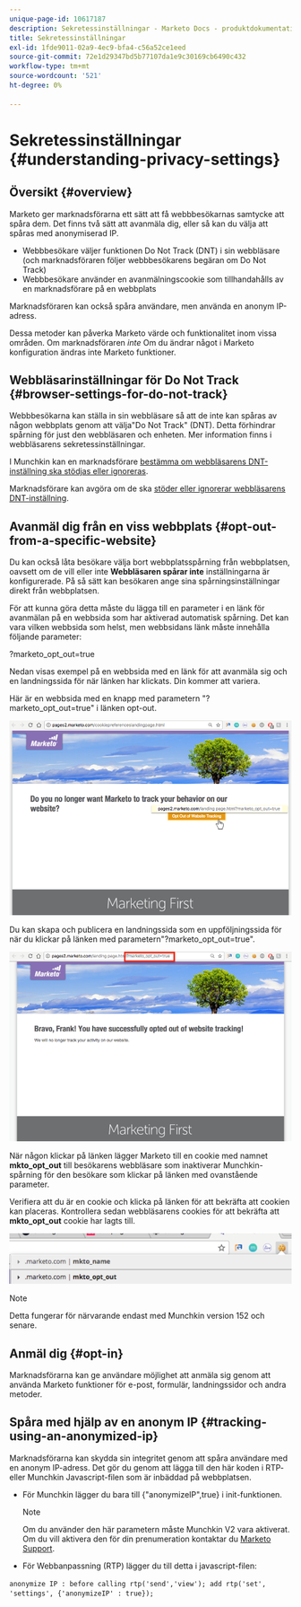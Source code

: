```yaml
---
unique-page-id: 10617187
description: Sekretessinställningar - Marketo Docs - produktdokumentation
title: Sekretessinställningar
exl-id: 1fde9011-02a9-4ec9-bfa4-c56a52ce1eed
source-git-commit: 72e1d29347bd5b77107da1e9c30169cb6490c432
workflow-type: tm+mt
source-wordcount: '521'
ht-degree: 0%

---
```


# Sekretessinställningar {#understanding-privacy-settings}

## Översikt {#overview}

Marketo ger marknadsförarna ett sätt att få webbbesökarnas samtycke att spåra dem. Det finns två sätt att avanmäla dig, eller så kan du välja att spåras med anonymiserad IP.

* Webbbesökare väljer funktionen Do Not Track (DNT) i sin webbläsare (och marknadsföraren följer webbbesökarens begäran om Do Not Track)
* Webbbesökare använder en avanmälningscookie som tillhandahålls av en marknadsförare på en webbplats

Marknadsföraren kan också spåra användare, men använda en anonym IP-adress.

Dessa metoder kan påverka Marketo värde och funktionalitet inom vissa områden. Om marknadsföraren *inte* Om du ändrar något i Marketo konfiguration ändras inte Marketo funktioner.

## Webbläsarinställningar för Do Not Track {#browser-settings-for-do-not-track}

Webbbesökarna kan ställa in sin webbläsare så att de inte kan spåras av någon webbplats genom att välja&quot;Do Not Track&quot; (DNT). Detta förhindrar spårning för just den webbläsaren och enheten. Mer information finns i webbläsarens sekretessinställningar.

I Munchkin kan en marknadsförare [bestämma om webbläsarens DNT-inställning ska stödjas eller ignoreras](/help/marketo/product-docs/administration/settings/edit-do-not-track-browser-support-settings.md).

Marknadsförare kan avgöra om de ska [stöder eller ignorerar webbläsarens DNT-inställning](/help/marketo/product-docs/web-personalization/getting-started/setting-web-personalization-to-do-not-track.md).

## Avanmäl dig från en viss webbplats {#opt-out-from-a-specific-website}

Du kan också låta besökare välja bort webbplatsspårning från webbplatsen, oavsett om de vill eller inte **Webbläsaren spårar inte** inställningarna är konfigurerade. På så sätt kan besökaren ange sina spårningsinställningar direkt från webbplatsen.

För att kunna göra detta måste du lägga till en parameter i en länk för avanmälan på en webbsida som har aktiverad automatisk spårning. Det kan vara vilken webbsida som helst, men webbsidans länk måste innehålla följande parameter:

?marketo_opt_out=true

Nedan visas exempel på en webbsida med en länk för att avanmäla sig och en landningssida för när länken har klickats. Din kommer att variera.

Här är en webbsida med en knapp med parametern &quot;?marketo_opt_out=true&quot; i länken opt-out.

![](assets/opt-out-1.png)

Du kan skapa och publicera en landningssida som en uppföljningssida för när du klickar på länken med parametern&quot;?marketo_opt_out=true&quot;.

![](assets/opt-out-2.png)

När någon klickar på länken lägger Marketo till en cookie med namnet **mkto_opt_out** till besökarens webbläsare som inaktiverar Munchkin-spårning för den besökare som klickar på länken med ovanstående parameter.

Verifiera att du är en cookie och klicka på länken för att bekräfta att cookien kan placeras. Kontrollera sedan webbläsarens cookies för att bekräfta att **mkto_opt_out** cookie har lagts till.

![](assets/opt-out-3.png)

>[!NOTE]
>
>Detta fungerar för närvarande endast med Munchkin version 152 och senare.

## Anmäl dig {#opt-in}

Marknadsförarna kan ge användare möjlighet att anmäla sig genom att använda Marketo funktioner för e-post, formulär, landningssidor och andra metoder.

## Spåra med hjälp av en anonym IP {#tracking-using-an-anonymized-ip}

Marknadsförarna kan skydda sin integritet genom att spåra användare med en anonym IP-adress. Det gör du genom att lägga till den här koden i RTP- eller Munchkin Javascript-filen som är inbäddad på webbplatsen.

* För Munchkin lägger du bara till {&quot;anonymizeIP&quot;,true} i init-funktionen.

   >[!NOTE]
   >
   >Om du använder den här parametern måste Munchkin V2 vara aktiverat. Om du vill aktivera den för din prenumeration kontaktar du [Marketo Support](https://nation.marketo.com/community/support_solutions).

* För Webbanpassning (RTP) lägger du till detta i javascript-filen:

`anonymize IP : before calling rtp('send','view'); add rtp('set', 'settings', {'anonymizeIP' : true});`
